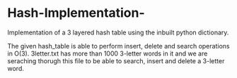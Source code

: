 # Hash-Implementation-
Implementation of a 3 layered hash table using the inbuilt python dictionary. 

The given hash_table is able to perform insert, delete and search operations in O(3).
3letter.txt has more than 1000 3-letter words in it and we are seraching thorugh this file to be able to search, insert and delete a 3-letter word.
